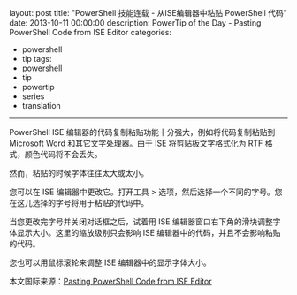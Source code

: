 layout: post
title: "PowerShell 技能连载 - 从ISE编辑器中粘贴 PowerShell 代码"
date: 2013-10-11 00:00:00
description: PowerTip of the Day - Pasting PowerShell Code from ISE Editor
categories:
- powershell
- tip
tags:
- powershell
- tip
- powertip
- series
- translation
---
PowerShell ISE 编辑器的代码复制粘贴功能十分强大，例如将代码复制粘贴到 Microsoft Word 和其它文字处理器。由于 ISE 将剪贴板文字格式化为 RTF 格式，颜色代码将不会丢失。

然而，粘贴的时候字体往往太大或太小。

您可以在 ISE 编辑器中更改它。打开工具 > 选项，然后选择一个不同的字号。您在这儿选择的字号将用于粘贴的代码中。

当您更改完字号并关闭对话框之后，试着用 ISE 编辑器窗口右下角的滑块调整字体显示大小。这里的缩放级别只会影响 ISE 编辑器中的代码，并且不会影响粘贴的代码。

您也可以用鼠标滚轮来调整 ISE 编辑器中的显示字体大小。
<!--more-->

本文国际来源：[Pasting PowerShell Code from ISE Editor](http://community.idera.com/powershell/powertips/b/tips/posts/pasting-powershell-code-from-ise-editor)
